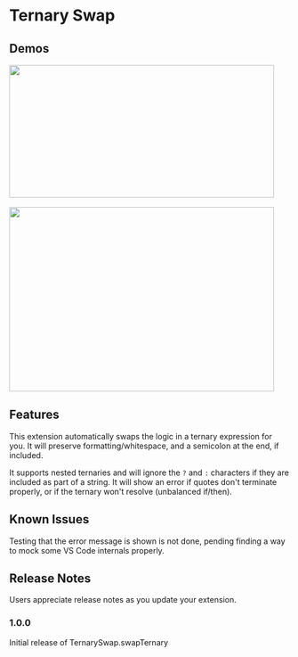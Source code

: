 # Ternary Swap

## Demos

<img src="https://j.gifs.com/oV5V2L.gif" width="476" height="238"/>
<br />
<br />

<img src="https://j.gifs.com/JyoyZK.gif" width="476" height="331"/>

## Features

This extension automatically swaps the logic in a ternary expression for you.  It will preserve formatting/whitespace, and a semicolon at the end, if included.

It supports nested ternaries and will ignore the `?` and `:` characters if they are included as part of a string.  It will show an error if quotes don't terminate properly, or if the ternary won't resolve (unbalanced if/then).

## Known Issues

Testing that the error message is shown is not done, pending finding a way to mock some VS Code internals properly.

## Release Notes

Users appreciate release notes as you update your extension.

### 1.0.0

Initial release of TernarySwap.swapTernary
